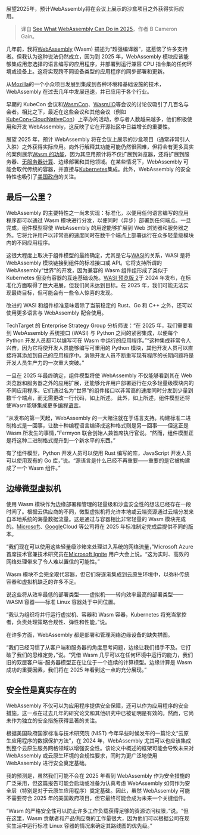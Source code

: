 
<!--
title: 展望2025年WebAssembly的应用
cover: https://cdn.thenewstack.io/media/2023/12/95c34a5e-year-forecast-1.png
-->

展望2025年，预计WebAssembly将在会议上展示的沙盒项目之外获得实际应用。

> 译自 [See What WebAssembly Can Do in 2025](https://thenewstack.io/see-what-webassembly-can-do-in-2025/)，作者 B Cameron Gain。

几年前，我将[WebAssembly](https://thenewstack.io/webassembly/) (Wasm) 描述为“超强编译器”，这惹恼了许多支持者。但我认为这种说法仍然成立，因为到 2025 年，WebAssembly 模块应该能够集成用您选择的语言编写的应用程序，并部署到运行兼容 CPU 指令集的任何环境或设备上。这将实现跨不同设备类型的应用程序的同步部署和更新。

从[Mozilla](https://thenewstack.io/mozilla-extends-webassembly-beyond-the-browser-with-wasi/)的一个小众项目发展到集成到各种环境和基础设施的技术，WebAssembly 在过去几年中发展迅速，并已应用于各个行业。

早期的 KubeCon 会议和[WasmCon](https://events.linuxfoundation.org/wasmcon/)、[Wasm/IO](https://2024.wasm.io/)等会议的讨论仅吸引了几百名与会者。相比之下，最近在这些会议和其他会议（例如[KubeCon+CloudNativeCon](https://events.linuxfoundation.org/kubecon-cloudnativecon-north-america/)）上举办的活动，参与者人数越来越多，他们积极使用和开发 WebAssembly，这反映了它在开源社区中日益增长的重要性。

展望 2025 年，预计 WebAssembly 将在会议上展示的沙盒项目（通常非常引人入胜）之外获得实际应用。向外行解释其功能可能仍然很困难，但将会有更多真实的案例展示[Wasm 的功能](https://thenewstack.io/amexs-faas-uses-webassembly-instead-of-containers/)，因为其应用预计将不仅扩展到浏览器，还将扩展到服务器、[无服务器计算](https://thenewstack.io/serverless-computing-in-2024-genai-influence-security-5g/)、边缘部署和其他领域。在某些情况下，WebAssembly 可能会取代传统的容器，并直接与[Kubernetes](https://thenewstack.io/kubernetes/)集成。此外，WebAssembly 的安全特性也吸引了[美国政府](https://thenewstack.io/the-feds-push-webassembly-for-cloud-native-security/)的关注。

## 最后一公里？

WebAssembly 的主要特性之一尚未实现：标准化，以便用任何语言编写的应用程序都可以通过 Wasm 模块进行分发，以便同时（异步）部署到任何端点。一旦完成，组件模型将使 WebAssembly 的用途能够扩展到 Web 浏览器和服务器之外。它将允许用户以非常高的速度同时在数千个端点上部署运行在众多轻量级模块内的不同应用程序。

这很大程度上取决于组件模型的最终确定，尤其是它与[WASI](https://thenewstack.io/wasi-preview-2-what-webassembly-can-and-cant-do-yet/)的关系，WASI 是将 WebAssembly 模块链接到组件的标准接口或 API。它将支持所谓的 WebAssembly“世界”的开发，因为兼容的 Wasm 组件组形成了类似于 Kubernetes 但没有容器的互连基础设施。[WASI 预览版 2](https://thenewstack.io/why-wasi-preview-2-makes-webassembly-production-ready/)于 2024 年发布，在标准化方面取得了巨大进展，但我们尚未达到目标。在 2025 年，我们可能无法实现最终目标，但可能会有一些令人惊喜的发现。

改进的 WASI 和组件标准意味着除了当前稳定的 Rust、Go 和 C++ 之外，还可以使用更多语言与 WebAssembly 配合使用。

TechTarget 的 Enterprise Strategy Group 分析师说：“在 2025 年，我们需要看到 WebAssembly 系统接口 (WASI) 与 Python 之间的紧密集成，以便每个 Python 开发人员都可以编写可在 Wasm 中运行的应用程序。”“这种集成非常令人兴奋，因为它将使开发人员能够编写可重用的 Python 模块，其他开发人员可以直接将其添加到自己的应用程序中。消除开发人员不断重写现有程序的长期问题将是开发人员生产力的一次重大突破。”

一旦在 2025 年最终确定，组件模型将使 WebAssembly 不仅能够看到其在 Web 浏览器和服务器之外的应用扩展，还能够允许用户部署运行在众多轻量级模块内的不同应用程序。它们通过名为“世界”的组件接口以非常高的速度同时分发到少量到数千个端点，而无需更改一行代码，如上所述。
此外，如上所述，组件模型还将使Wasm能够集成更多[编程语言](https://thenewstack.io/programming-languages/)。

“从发布的第一天起，WebAssembly 的一大赌注就在于语言支持。构建标准二进制格式是一回事，让数十种编程语言编译成这种格式则是另一回事——但这正是 Wasm 所发生的事情，”Fermyon 联合创始人兼首席执行官说。“然而，组件模型正是将这种二进制格式提升到一个新水平的东西。”

有了组件模型，Python 开发人员可以使用 Rust 编写的库，JavaScript 开发人员可以使用现有的 Go 库，”说。“源语言是什么已经不再重要——重要的是它被构建成了一个 Wasm 组件。”

## 边缘微型虚拟机

使用 Wasm 模块作为边缘部署和管理的轻量级和沙盒安全性的想法已经存在一段时间了。根据云供应商的不同，微型虚拟机将允许本地或云端资源通过云端分发来自本地系统的海量数据流量。这是通过与容器相比非常轻量的 Wasm 模块完成的。[Microsoft](https://news.microsoft.com/?utm_content=inline+mention)、[Google](https://cloud.google.com/?utm_content=inline+mention)Cloud 等公司将在 2025 年标准制定完成后提供不同的版本。

“我们现在可以使用这些轻量级沙箱来处理进入系统的网络流量，”Microsoft Azure 首席技术官兼技术研究员在[Microsoft Ignite](https://ignite.microsoft.com/) 用户大会上说。“这为实时、高效的网络处理带来了令人难以置信的可能性。”

Wasm 模块不会完全取代容器，但它们将逐渐集成到云原生环境中，以弥补传统容器和虚拟机缺乏的许多不足。

说这些将从效率最低的部署类型——虚拟机——转向效率最高的部署类型——WASM 容器——标准 Linux 容器处于中间位置。

“我认为组织将并行运行虚拟机、容器和 Wasm 容器，Kubernetes 将充当掌控者，负责处理策略合规性、弹性和性能，”说。

在许多方面，WebAssembly 都是部署和管理网络边缘设备的缺失拼图。

“我们已经习惯了从客户端和服务器的角度思考问题，边缘让我们措手不及。它打破了我们的思维定势，”说。“凭借 Wasm 几乎可以在任何环境中运行的能力，我们旧的双层客户端-服务器模型正在让位于一个连续的计算模型。边缘计算是 Wasm 成功的重要因素，我们将在 2025 年看到这一点的充分展现。”

## 安全性是真实存在的

WebAssembly 不仅可以为应用程序提供安全保障，还可以作为应用程序的安全措施，这一点在过去几年的研究论文和其他研究中已被证明是有效的。然而，它尚未作为独立的安全措施获得显著的关注。

根据美国政府国家标准与技术研究院 (NIST) 今年早些时候发布的一篇论文“云原生应用程序的数据保护方法”，在 2024 年，WebAssembly 尤其可以也应该集成到整个云原生服务网格领域以增强安全性。该论文中概述的框架可能会导致未来对 WebAssembly 或云原生环境的合规性要求，同时为更广泛地使用 WebAssembly 进行安全奠定基础。

我的预测是，虽然我们可能不会在 2025 年看到 WebAssembly 作为安全措施的广泛采用，但这篇报告可能会启动或准备为认真考虑 WebAssembly 如何作为安全层（特别是对于云原生应用程序）奠定基础。因此，虽然 WebAssembly 可能不需要符合 2025 年的美国政府项目，但它最终可能会成为未来一个关键组件。

“Wasm 的严格安全性可以防止许多工作负载获得足够的资源访问权限，”说。“但在这里，Wasm 贡献者和产品供应商的工作量很大，因为他们可以根据公司在现实生活中运行标准 Linux 容器的情况来确定其路线图的优先级。”

